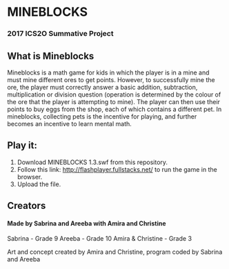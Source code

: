 # MINEBLOCKS
### 2017 ICS2O Summative Project  

## What is Mineblocks
Mineblocks is a math game for kids in which the player is in a mine and must mine different ores to get points. However, to successfully mine the ore, the player must correctly answer a basic addition, subtraction, multiplication or division question (operation is determined by the colour of the ore that the player is attempting to mine). The player can then use their points to buy eggs from the shop, each of which contains a different pet. In mineblocks, collecting pets is the incentive for playing, and further becomes an incentive to learn mental math.   

## Play it: 
1. Download MINEBLOCKS 1.3.swf from this repository.
2. Follow this link: http://flashplayer.fullstacks.net/ to run the game in the browser.
3. Upload the file.

## Creators
#### Made by Sabrina and Areeba with Amira and Christine
Sabrina - Grade 9
Areeba - Grade 10
Amira & Christine - Grade 3

Art and concept created by Amira and Christine, program coded by Sabrina and Areeba
